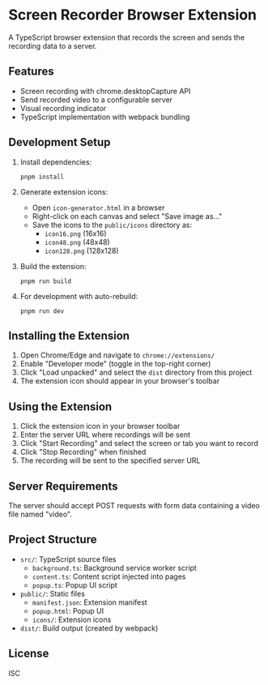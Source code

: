 # Screen Recorder Browser Extension

A TypeScript browser extension that records the screen and sends the recording data to a server.

## Features

- Screen recording with chrome.desktopCapture API
- Send recorded video to a configurable server
- Visual recording indicator
- TypeScript implementation with webpack bundling

## Development Setup

1. Install dependencies:
   ```
   pnpm install
   ```

2. Generate extension icons:
   - Open `icon-generator.html` in a browser
   - Right-click on each canvas and select "Save image as..."
   - Save the icons to the `public/icons` directory as:
     - `icon16.png` (16x16)
     - `icon48.png` (48x48)
     - `icon128.png` (128x128)

3. Build the extension:
   ```
   pnpm run build
   ```

4. For development with auto-rebuild:
   ```
   pnpm run dev
   ```

## Installing the Extension

1. Open Chrome/Edge and navigate to `chrome://extensions/`
2. Enable "Developer mode" (toggle in the top-right corner)
3. Click "Load unpacked" and select the `dist` directory from this project
4. The extension icon should appear in your browser's toolbar

## Using the Extension

1. Click the extension icon in your browser toolbar
2. Enter the server URL where recordings will be sent
3. Click "Start Recording" and select the screen or tab you want to record
4. Click "Stop Recording" when finished
5. The recording will be sent to the specified server URL

## Server Requirements

The server should accept POST requests with form data containing a video file named "video".

## Project Structure

- `src/`: TypeScript source files
  - `background.ts`: Background service worker script
  - `content.ts`: Content script injected into pages
  - `popup.ts`: Popup UI script
- `public/`: Static files
  - `manifest.json`: Extension manifest
  - `popup.html`: Popup UI
  - `icons/`: Extension icons
- `dist/`: Build output (created by webpack)

## License

ISC